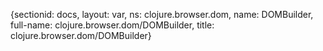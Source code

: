 {sectionid: docs, layout: var, ns: clojure.browser.dom, name: DOMBuilder, full-name: clojure.browser.dom/DOMBuilder,
  title: clojure.browser.dom/DOMBuilder}
